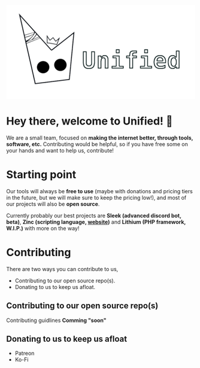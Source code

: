 ![Unified Banner](https://raw.githubusercontent.com/unifiedorg/.github/main/img/logo-banner.png)

# Hey there, welcome to Unified! 👋
We are a small team, focused on **making the internet better, through tools, software, etc.**
Contributing would be helpful, so if you have free some on your hands and want to help us, contribute!

# Starting point
Our tools will always be **free to use** (maybe with donations and pricing tiers in the future, but we will make sure
to keep the pricing low!), and most of our projects will also be **open source**.

Currently probably our best projects are **Sleek (advanced discord bot, beta)**, **Zinc (scripting language, [website](https://unifiedorg.github.io/zinc/))** and
**Lithium (PHP framework, W.I.P.)** with more on the way!

# Contributing
There are two ways you can contribute to us,
- Contributing to our open source repo(s).
- Donating to us to keep us afloat.

## Contributing to our open source repo(s)
Contributing guidlines **Comming "soon"**

## Donating to us to keep us afloat
- Patreon
- Ko-Fi
